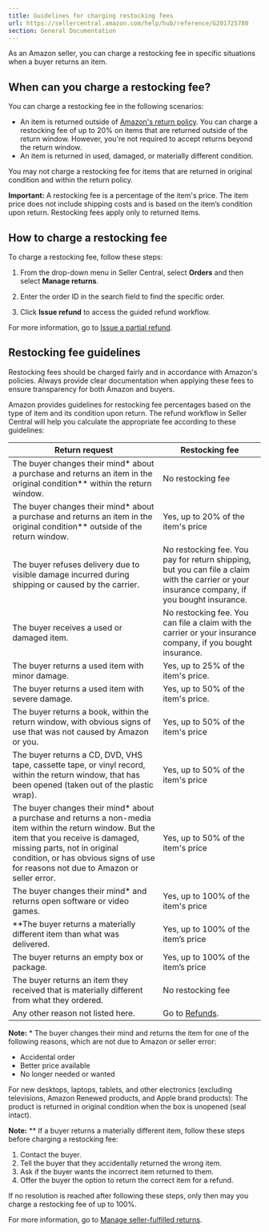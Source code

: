 ```yaml
---
title: Guidelines for charging restocking fees
url: https://sellercentral.amazon.com/help/hub/reference/G201725780
section: General Documentation
---
```


As an Amazon seller, you can charge a restocking fee in specific situations
when a buyer returns an item.

## When can you charge a restocking fee?

You can charge a restocking fee in the following scenarios:

  * An item is returned outside of [Amazon's return policy](/gp/help/customer/display.html/?nodeId=15015721&language=en_US&ref=ag_home_cont_G200708210). You can charge a restocking fee of up to 20% on items that are returned outside of the return window. However, you're not required to accept returns beyond the return window.
  * An item is returned in used, damaged, or materially different condition.

You may not charge a restocking fee for items that are returned in original
condition and within the return policy.

**Important:** A restocking fee is a percentage of the item's price. The item
price does not include shipping costs and is based on the item’s condition
upon return. Restocking fees apply only to returned items.

## How to charge a restocking fee

To charge a restocking fee, follow these steps:

  1. From the drop-down menu in Seller Central, select **Orders** and then select **Manage returns**.

  2. Enter the order ID in the search field to find the specific order.

  3. Click **Issue refund** to access the guided refund workflow.

For more information, go to [Issue a partial
refund](/help/hub/reference/G201650140).

## Restocking fee guidelines

Restocking fees should be charged fairly and in accordance with Amazon's
policies. Always provide clear documentation when applying these fees to
ensure transparency for both Amazon and buyers.

Amazon provides guidelines for restocking fee percentages based on the type of
item and its condition upon return. The refund workflow in Seller Central will
help you calculate the appropriate fee according to these guidelines:

Return request | Restocking fee  
---|---  
The buyer changes their mind* about a purchase and returns an item in the original condition** within the return window. | No restocking fee  
The buyer changes their mind* about a purchase and returns an item in the original condition** outside of the return window. | Yes, up to 20% of the item's price  
The buyer refuses delivery due to visible damage incurred during shipping or caused by the carrier. | No restocking fee. You pay for return shipping, but you can file a claim with the carrier or your insurance company, if you bought insurance.  
The buyer receives a used or damaged item. | No restocking fee. You can file a claim with the carrier or your insurance company, if you bought insurance.  
The buyer returns a used item with minor damage. | Yes, up to 25% of the item's price.  
The buyer returns a used item with severe damage. | Yes, up to 50% of the item's price.  
The buyer returns a book, within the return window, with obvious signs of use that was not caused by Amazon or you. | Yes, up to 50% of the item's price  
The buyer returns a CD, DVD, VHS tape, cassette tape, or vinyl record, within the return window, that has been opened (taken out of the plastic wrap). | Yes, up to 50% of the item's price  
The buyer changes their mind* about a purchase and returns a non-media item within the return window. But the item that you receive is damaged, missing parts, not in original condition, or has obvious signs of use for reasons not due to Amazon or seller error. | Yes, up to 50% of the item's price  
The buyer changes their mind* and returns open software or video games. | Yes, up to 100% of the item's price  
**The buyer returns a materially different item than what was delivered. | Yes, up to 100% of the item’s price   
The buyer returns an empty box or package. | Yes, up to 100% of the item’s price  
The buyer returns an item they received that is materially different from what they ordered. | No restocking fee  
Any other reason not listed here. | Go to [Refunds](https://www.amazon.com/gp/help/customer/display.html/?nodeId=901926&language=en_US&ref=au_home_cont_G201725780).  
  
**Note:** * The buyer changes their mind and returns the item for one of the
following reasons, which are not due to Amazon or seller error:

  * Accidental order
  * Better price available
  * No longer needed or wanted

For new desktops, laptops, tablets, and other electronics (excluding
televisions, Amazon Renewed products, and Apple brand products): The product
is returned in original condition when the box is unopened (seal intact).

**Note:** ** If a buyer returns a materially different item, follow these
steps before charging a restocking fee:  

  1. Contact the buyer.
  2. Tell the buyer that they accidentally returned the wrong item. 
  3. Ask if the buyer wants the incorrect item returned to them.
  4. Offer the buyer the option to return the correct item for a refund. 

If no resolution is reached after following these steps, only then may you
charge a restocking fee of up to 100%.

For more information, go to [Manage seller-fulfilled
returns](/gp/help/G200708210).

